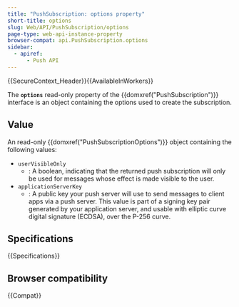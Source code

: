 ```yaml
---
title: "PushSubscription: options property"
short-title: options
slug: Web/API/PushSubscription/options
page-type: web-api-instance-property
browser-compat: api.PushSubscription.options
sidebar:
  - apiref:
      - Push API
---
```


{{SecureContext_Header}}{{AvailableInWorkers}}

The **`options`** read-only property
of the {{domxref("PushSubscription")}} interface is an object containing the options
used to create the subscription.

## Value

An read-only {{domxref("PushSubscriptionOptions")}} object containing the following values:

- `userVisibleOnly`
  - : A boolean, indicating that the returned push
    subscription will only be used for messages whose effect is made visible to the user.
- `applicationServerKey`
  - : A public key your push server will use to send
    messages to client apps via a push server. This value is part of a signing key pair
    generated by your application server, and usable with elliptic curve digital signature
    (ECDSA), over the P-256 curve.

## Specifications

{{Specifications}}

## Browser compatibility

{{Compat}}
